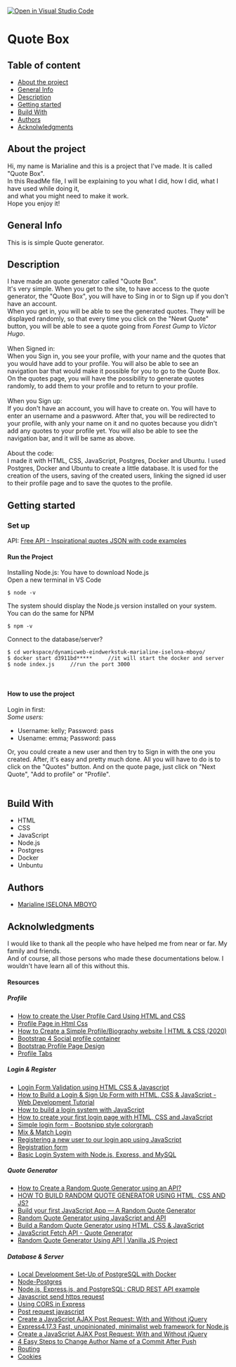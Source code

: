 [![Open in Visual Studio Code](https://classroom.github.com/assets/open-in-vscode-f059dc9a6f8d3a56e377f745f24479a46679e63a5d9fe6f495e02850cd0d8118.svg)](https://classroom.github.com/online_ide?assignment_repo_id=7314743&assignment_repo_type=AssignmentRepo)

<h1>Quote Box</h1>

<h2>Table of content</h2>
<ul>
  <li><a href="#1">About the project</a></li>
  <li><a href="#6">General Info</a></li>
  <li><a href="#3">Description</a></li>
  <li><a href="#4">Getting started</a></li>
  <li><a href="#2">Build With</a></li>
  <li><a href="#7">Authors</a></li>
  <li><a href="#5">Acknolwledgments</a></li>
</ul>

<h2 id="1">About the project</h2>

Hi, my name is Marialine and this is a project that I've made. It is called "Quote Box". <br>
In this ReadMe file, I will be explaining to you what I did, how I did, what I have used while doing it, <br>
and what you might need to make it work. <br>
Hope you enjoy it!

<h2 id="6">General Info</h2>

This is is simple Quote generator.

<h2 id="3">Description</h2>

I have made an quote generator called "Quote Box".<br>
It's very simple. When you get to the site, to have access to the quote generator, the "Quote Box", you will have to Sing in or to Sign up if you don't have an account. <br>
When you get in, you will be able to see the generated quotes. They will be displayed randomly, so that every time you click on the "Newt Quote" button, you will be able to see a quote going from <i>Forest Gump</i> to <i>Victor Hugo</i>. <br>
<br>
When Signed in:<br>
When you Sign in, you see your profile, with your name and the quotes that you would have add to your profile. You will also be able to see an navigation bar that would make it possible for you to go to the Quote Box. On the quotes page, you will have the possibility to generate quotes randomly, to add them to your profile and to return to your profile. <br>
<br>
When you Sign up:<br>
If you don't have an account, you will have to create on. You will have to enter an username and a paswword. After that, you will be redirected to your profile, with anly your name on it and no quotes because you didn't add any quotes to your profile yet. You will also be able to see the navigation bar, and it will be same as above. <br>
<br>
About the code:<br>
I made it with HTML, CSS, JavaScript, Postgres, Docker and Ubuntu.
I used Postgres, Docker and Ubuntu to create a little database. It is used for the creation of the users, saving of the created users, linking the signed id user to their profile page and to save the quotes to the profile.

<h2 id="4">Getting started</h2>
<h3>Set up</h3>
API: <a href="https://forum.freecodecamp.org/t/free-api-inspirational-quotes-json-with-code-examples/311373">Free API - Inspirational quotes JSON with code examples</a> 
<br>
<h4>Run the Project</h4>
Installing Node.js:
You have to download Node.js <br>
Open a new terminal in VS Code <br>

```
$ node -v
```

The system should display the Node.js version installed on your system.<br>
You can do the same for NPM <br>

```
$ npm -v
```

Connect to the database/server?
```
$ cd workspace/dynamicweb-eindwerkstuk-marialine-iselona-mboyo/
$ docker start d3911bd*****     //it will start the docker and server
$ node index.js     //run the port 3000
```

<br>
<h4>How to use the project</h4>
Login in first: <br>
<i> Some users: </i>
<ul>
  <li>Username: kelly; Password: pass</li>
  <li>Usename: emma; Password: pass</li>
</ul> 
Or, you could create a new user and then try to Sign in with the one you created. After, it's easy and pretty much done. All you will have to do is to click on the "Quotes" button. And on the quote page, just click on "Next Quote", "Add to profile" or "Profile".
<br>

<br>

<h2 id="2">Build With</h2>
<ul>
  <li>HTML</li>
  <li>CSS</li>
  <li>JavaScript</li>
  <li>Node.js</li>
  <li>Postgres</li>
  <li>Docker</li>
  <li>Unbuntu</li>
</ul>

<h2 id="7">Authors</h2>
<ul>
  <li><a href="	
    marialine.iselona.mboyo@student.ehb.be">Marialine ISELONA MBOYO</a></li>
</ul>

<h2 id="5">Acknolwledgments</h2>
I would like to thank all the people who have helped me from near or far. My family and friends. <br>
And of course, all those persons who made these documentations below. I wouldn't have learn all of this without this.

<h4>Resources</h4>
<h5>Profile</h5>
<ul>
  <li><a href="https://www.youtube.com/watch?v=pMBgvktESDM&ab_channel=CodingMarket">How to create the User Profile Card Using HTML and CSS</a></li>
  <li><a href="https://www.youtube.com/watch?v=CDe5wfHAlAY&ab_channel=DynamicWebZone">Profile Page in Html Css</a></li>
  <li><a href="https://www.youtube.com/watch?v=rJSV9-hSRf0&ab_channel=Kian-Kun">How to Create a Simple Profile/Biography website | HTML & CSS (2020)</a></li>
  <li><a href="https://bbbootstrap.com/snippets/social-profile-container-63944396">Bootstrap 4 Social profile container
</a></li>
  <li><a href="https://bootsnipp.com/snippets/K0ZmK">Bootstrap Profile Page Design</a></li>
  <li><a href="https://bootsnipp.com/snippets/5Moza">Profile Tabs</a></li>
</ul>


<h5>Login & Register</h5>
<ul>
  <li><a href="https://www.youtube.com/watch?v=9zzX2fbkzWU&ab_channel=CodingNepal">Login Form Validation using HTML CSS & Javascript</a></li>
  <li><a href="https://www.youtube.com/watch?v=3GsKEtBcGTk&ab_channel=dcode">How to Build a Login & Sign Up Form with HTML, CSS & JavaScript - Web Development Tutorial</a></li>
  <li><a href="https://www.youtube.com/watch?v=UAu7cMuu0BI&ab_channel=CodifyAcademy">How to build a login system with JavaScript</a></li>
  <li><a href="https://medium.com/swlh/how-to-create-your-first-login-page-with-html-css-and-javascript-602dd71144f1">How to create your first login page with HTML, CSS and JavaScript</a></li>
  <li><a href="https://bootsnipp.com/snippets/mpoWl">Simple login form - Bootsnipp style colorgraph</a></li>
  <li><a href="https://bootsnipp.com/snippets/8o7X">Mix & Match Login</a></li>
  <li><a href="https://www.youtube.com/watch?v=ZS_FG60sDG8">Registering a new user to our login app using JavaScript</a></li>
  <li><a href="https://mdbootstrap.com/docs/standard/extended/registration/">Registration form</a></li>
  <li><a href="https://codeshack.io/basic-login-system-nodejs-express-mysql/#gettingstarted">Basic Login System with Node.js, Express, and MySQL</a></li>
</ul>

<h5>Quote Generator</h5>
<ul>
  <li><a href="https://tekolio.com/how-to-create-a-random-quote-generator-with-random-color/">How to Create a Random Quote Generator using an API?</a></li>
  <li><a href="https://www.codeleaks.io/random-quote-generator-using-html-css-and-javascript/#JavaScript_Section">HOW TO BUILD RANDOM QUOTE GENERATOR USING HTML, CSS AND JS?</a></li>
  <li><a href="https://freshman.tech/random-quote-machine/">Build your first JavaScript App — A Random Quote Generator</a></li>
  <li><a href="https://dev.to/codemediaweb/random-quote-generator-using-javascript-and-api-20ce">Random Quote Generator using JavaScript and API</a></li>
  <li><a href="https://www.youtube.com/watch?v=6iIWBSu3ttY&ab_channel=TheFieryCoder">Build a Random Quote Generator using HTML, CSS & JavaScript</a></li>
  <li><a href="https://www.youtube.com/watch?v=aUPeASfr944&ab_channel=DeepakKumar">JavaScript Fetch API - Quote Generator</a></li>
  <li><a href="https://www.youtube.com/watch?v=2TjvDPNBgXo&ab_channel=GeekProbin">Random Quote Generator Using API | Vanilla JS Project</a></li>
</ul>

<h5>Database & Server</h5>
<ul>
  <li><a href="https://towardsdatascience.com/local-development-set-up-of-postgresql-with-docker-c022632f13ea">Local Development Set-Up of PostgreSQL with Docker</a></li>
  <li><a href="https://node-postgres.com/">Node-Postgres</a></li>
  <li><a href="https://blog.logrocket.com/nodejs-expressjs-postgresql-crud-rest-api-example/#creatingapostgresqldatabase">Node.js, Express.js, and PostgreSQL: CRUD REST API example</a></li>
  <li><a href="https://www.codegrepper.com/code-examples/javascript/javascript+send+https+request">Javascript send https request</a></li>
  <li><a href="https://medium.com/zero-equals-false/using-cors-in-express-cac7e29b005b">Using CORS in Express</a></li>
  <li><a href="https://www.codegrepper.com/code-examples/javascript/post+request+javascript">Post request javascript</a></li>
  <li><a href="https://code.tutsplus.com/articles/create-a-javascript-ajax-post-request-with-and-without-jquery--cms-39195">	
Create a JavaScript AJAX Post Request: With and Without jQuery</a></li>
  <li><a href="https://expressjs.com/">Express4.17.3
Fast, unopinionated, minimalist web framework for Node.js</a></li>
  <li><a href="https://code.tutsplus.com/articles/create-a-javascript-ajax-post-request-with-and-without-jquery--cms-39195">Create a JavaScript AJAX Post Request: With and Without jQuery</a></li>
  <li><a href="http://treeindev.net/article/git-change-commit-name">4 Easy Steps to Change Author Name of a Commit After Push</a></li>
  <li><a href="https://expressjs.com/en/guide/routing.html">Routing</a></li>
  <li><a href="https://www.quirksmode.org/js/cookies.html">Cookies</a></li>
</ul>

